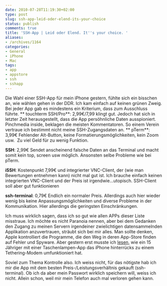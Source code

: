 ```yaml
---
date: 2010-07-28T11:19:30+02:00
type: post
slug: ssh-app-leid-oder-elend-its-your-choice
status: publish
comments: true
title: 'SSH-App | Leid oder Elend. It''s your choice. '
aliases:
- /archives/1164
categories:
- General
- iPhone
- Mac
tags:
- app
- appstore
- ssh
- sshapp
---
```


Die Wahl einer SSH-App für mein iPhone gestern, fühlte sich ein bisschen an, wie wählen gehen in der DDR. Ich kam einfach auf keinen grünen Zweig. Bei jeder App gab es mindestens ein Kriterium, dass zum Ausschluss führte.
**
touchterm SSH/Pro**: 2,99€/7,99 klingt gut. Jedoch hat sich in letzter Zeit herausgestellt, dass die App persöhnliche Daten ausspioniert. Pinchmedia inside, beklagen die meisten Kommentatoren. So einem Verein vertraue ich bestimmt nicht meine SSH-Zugangsdaten an.
**
pTerm**: 3,99€ Fehlender Alt-Button, keine Formatierungsmöglichkeiten, kein Zoom usw.  Zu viel Geld für zu wenig Funktion.

**SSH**: 2,99€ Sendet anscheinend falsche Daten an das Terminal und macht somit kein top, screen usw möglich. Ansonsten selbe Probleme wie bei pTerm.

**iSSH**: Kostenpunkt 7,99€ und integrierter VNC-Client, der (wie man  Bewertungen entnehmen kann) nicht mal gut ist. Ich brauche einfach  keinen integrierten VNC-Client und der Preis ist irgendwie…utopisch.  SSH-Client soll aber gut funktionieren

**ssh-terminal**: 0,79€ Endlich ein normaler Preis. Allerdings auch hier wieder wenig bis keine Anpassungsmöglichkeiten und diverse Probleme in der Kommunikation. Hier allerdings die geringsten Einschränkungen.

Ich muss wirklich sagen, dass ich so gut wie allen APPs dieser Liste misstraue. Ich möchte es nicht Paranoia nennen, aber bei dem Gedanken den Zugang zu meinen Servern irgendeiner zwielichtigen datensammelnden Applikation anzuvertrauen, sträubt sich bei mir alles. Man sollte denken, Apple kontrolliert die Programme, die den Weg in deren App-Store finden auf Fehler und Spyware. Aber gestern erst musste ich [lesen](http://zeit.de/digital/mobil/2010-07/handylight-appstore-tethering), wie ein 15 Jähriger mit einer Taschenlampen-App das iPhone hinterrücks zu einem Tethering-Modem umfunktioniert hat.

Soviel zum Thema Kontrolle also. Ich weiss nicht, für das nötigste hab ich mir die App mit dem besten Preis-/Leistungsverhältnis gekauft (ssh-terminal). Ob ich da aber mein Passwort wirklich speichern will, weiss ich nicht. Allein schon, weil mir mein Telefon auch mal verloren gehen kann.

